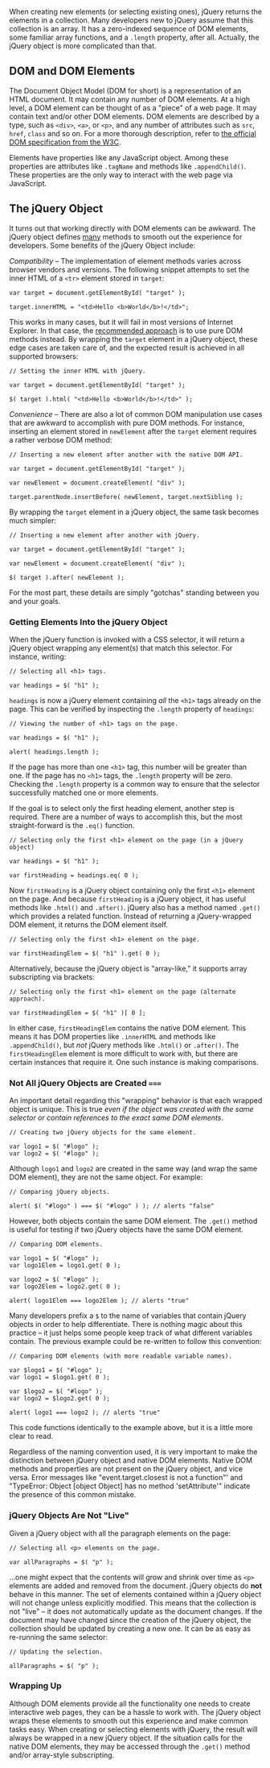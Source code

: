 <script>{
	"title": "The jQuery Object",
	"level": "beginner"
}</script>

When creating new elements (or selecting existing ones), jQuery returns the elements in a collection. Many developers new to jQuery assume that this collection is an array. It has a zero-indexed sequence of DOM elements, some familiar array functions, and a `.length` property, after all. Actually, the jQuery object is more complicated than that.

## DOM and DOM Elements

The Document Object Model (DOM for short) is a representation of an HTML document. It may contain any number of DOM elements. At a high level, a DOM element can be thought of as a "piece" of a web page. It may contain text and/or other DOM elements. DOM elements are described by a type, such as `<div>`, `<a>`, or `<p>`, and any number of attributes such as `src`, `href`, `class` and so on. For a more thorough description, refer to [the official DOM specification from the W3C](http://www.w3.org/TR/DOM-Level-2-Core/core.html#ID-745549614).

Elements have properties like any JavaScript object. Among these properties are attributes like `.tagName` and methods like `.appendChild()`. These properties are the only way to interact with the web page via JavaScript.


## The jQuery Object

It turns out that working directly with DOM elements can be awkward. The jQuery object defines [many](http://api.jquery.com/) methods to smooth out the experience for developers. Some benefits of the jQuery Object include:

*Compatibility* – The implementation of element methods varies across browser vendors and versions. The following snippet attempts to set the inner HTML of a `<tr>` element stored in `target`:

```
var target = document.getElementById( "target" );

target.innerHTML = "<td>Hello <b>World</b>!</td>";
```

This works in many cases, but it will fail in most versions of Internet Explorer. In that case, the [recommended approach](http://www.quirksmode.org/dom/w3c_html.html) is to use pure DOM methods instead. By wrapping the `target` element in a jQuery object, these edge cases are taken care of, and the expected result is achieved in all supported browsers:

```
// Setting the inner HTML with jQuery.

var target = document.getElementById( "target" );

$( target ).html( "<td>Hello <b>World</b>!</td>" );
```

*Convenience* – There are also a lot of common DOM manipulation use cases that are awkward to accomplish with pure DOM methods. For instance, inserting an element stored in `newElement` after the `target` element requires a rather verbose DOM method:

```
// Inserting a new element after another with the native DOM API.

var target = document.getElementById( "target" );

var newElement = document.createElement( "div" );

target.parentNode.insertBefore( newElement, target.nextSibling );
```

By wrapping the `target` element in a jQuery object, the same task becomes much simpler:

```
// Inserting a new element after another with jQuery.

var target = document.getElementById( "target" );

var newElement = document.createElement( "div" );

$( target ).after( newElement );
```

For the most part, these details are simply "gotchas" standing between you and your goals.

### Getting Elements Into the jQuery Object

When the jQuery function is invoked with a CSS selector, it will return a jQuery object wrapping any element(s) that match this selector. For instance, writing:

```
// Selecting all <h1> tags.

var headings = $( "h1" );
```

`headings` is now a jQuery element containing *all* the `<h1>` tags already on the page. This can be verified by inspecting the `.length` property of `headings`:

```
// Viewing the number of <h1> tags on the page.

var headings = $( "h1" );

alert( headings.length );
```

If the page has more than one `<h1>` tag, this number will be greater than one. If the page has no `<h1>` tags, the `.length` property will be zero. Checking the `.length` property is a common way to ensure that the selector successfully matched one or more elements.

If the goal is to select only the first heading element, another step is required. There are a number of ways to accomplish this, but the most straight-forward is the `.eq()` function.

```
// Selecting only the first <h1> element on the page (in a jQuery object)

var headings = $( "h1" );

var firstHeading = headings.eq( 0 );
```

Now `firstHeading` is a jQuery object containing only the first `<h1>` element on the page. And because `firstHeading` is a jQuery object, it has useful methods like `.html()` and `.after()`. jQuery also has a method named `.get()` which provides a related function. Instead of returning a jQuery-wrapped DOM element, it returns the DOM element itself.

```
// Selecting only the first <h1> element on the page.

var firstHeadingElem = $( "h1" ).get( 0 );
```

Alternatively, because the jQuery object is "array-like," it supports array subscripting via brackets:

```
// Selecting only the first <h1> element on the page (alternate approach).

var firstHeadingElem = $( "h1" )[ 0 ];
```

In either case, `firstHeadingElem` contains the native DOM element. This means it has DOM properties like `.innerHTML` and methods like `.appendChild()`, but *not* jQuery methods like `.html()` or `.after()`. The `firstHeadingElem` element is more difficult to work with, but there are certain instances that require it. One such instance is making comparisons.

### Not All jQuery Objects are Created `===`

An important detail regarding this "wrapping" behavior is that each wrapped object is unique. This is true *even if the object was created with the same selector or contain references to the exact same DOM elements*.

```
// Creating two jQuery objects for the same element.

var logo1 = $( "#logo" );
var logo2 = $( "#logo" );
```

Although `logo1` and `logo2` are created in the same way (and wrap the same DOM element), they are not the same object. For example:

```
// Comparing jQuery objects.

alert( $( "#logo" ) === $( "#logo" ) ); // alerts "false"
```

However, both objects contain the same DOM element. The `.get()` method is useful for testing if two jQuery objects have the same DOM element.

```
// Comparing DOM elements.

var logo1 = $( "#logo" );
var logo1Elem = logo1.get( 0 );

var logo2 = $( "#logo" );
var logo2Elem = logo2.get( 0 );

alert( logo1Elem === logo2Elem ); // alerts "true"
```

Many developers prefix a `$` to the name of variables that contain jQuery objects in order to help differentiate. There is nothing magic about this practice – it just helps some people keep track of what different variables contain. The previous example could be re-written to follow this convention:

```
// Comparing DOM elements (with more readable variable names).

var $logo1 = $( "#logo" );
var logo1 = $logo1.get( 0 );

var $logo2 = $( "#logo" );
var logo2 = $logo2.get( 0 );

alert( logo1 === logo2 ); // alerts "true"
```

This code functions identically to the example above, but it is a little more clear to read.

Regardless of the naming convention used, it is very important to make the distinction between jQuery object and native DOM elements. Native DOM methods and properties are not present on the jQuery object, and vice versa. Error messages like "event.target.closest is not a function"' and "TypeError: Object [object Object] has no method 'setAttribute'" indicate the presence of this common mistake.

### jQuery Objects Are Not "Live"

Given a jQuery object with all the paragraph elements on the page:

```
// Selecting all <p> elements on the page.

var allParagraphs = $( "p" );
```

…one might expect that the contents will grow and shrink over time as `<p>` elements are added and removed from the document. jQuery objects do **not** behave in this manner. The set of elements contained within a jQuery object will not change unless explicitly modified. This means that the collection is not "live" – it does not automatically update as the document changes. If the document may have changed since the creation of the jQuery object, the collection should be updated by creating a new one. It can be as easy as re-running the same selector:

```
// Updating the selection.

allParagraphs = $( "p" );
```

### Wrapping Up

Although DOM elements provide all the functionality one needs to create interactive web pages, they can be a hassle to work with. The jQuery object wraps these elements to smooth out this experience and make common tasks easy. When creating or selecting elements with jQuery, the result will always be wrapped in a new jQuery object. If the situation calls for the native DOM elements, they may be accessed through the `.get()` method and/or array-style subscripting.
